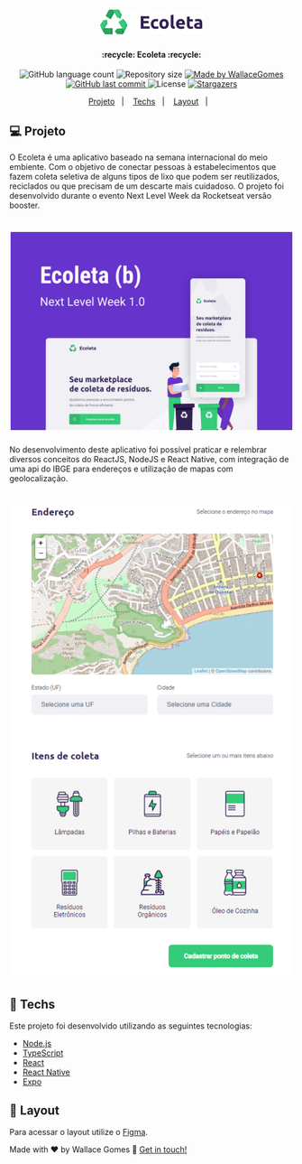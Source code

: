 <!-- Gera uma imagem no centro do readme, dê preferência para usar SVG  -->
<h1 align="center">
    <img alt="logoEcoleta" title="#logoEcoleta" src=".github/logo.png"/>
</h1>

<h4 align="center"> 
	:recycle: Ecoleta :recycle:
</h4>
<p align="center">
  <!-- Mostra um botão que tem uma contagem de quantos tipos diferentes de linguagens são utilizadas nesse repositório -->
  <img alt="GitHub language count" src="https://img.shields.io/github/languages/count/WallaceGomes/ecoleta-nlw?color=%2304D361">
  <!-- Tamanho do repositório -->
  <img alt="Repository size" src="https://img.shields.io/github/repo-size/WallaceGomes/ecoleta-nlw">
	<!-- Link para o linkedin -->
  <a href="https://www.linkedin.com/in/wallace-cardoso-gomes/">
    <img alt="Made by WallaceGomes" src="https://img.shields.io/badge/made%20by-WallaceGomes-%2304D361">
  </a>
  <!-- Ultimo commit -->
  <a href="https://github.com/WallaceGomes/ecoleta-nlw/commits/master">
    <img alt="GitHub last commit" src="https://img.shields.io/github/last-commit/WallaceGomes/ecoleta-nlw">
  </a>
  <!-- Licensa -->
  <img alt="License" src="https://img.shields.io/badge/license-MIT-brightgreen">
  <!-- Quantas estrelas o repositório recebeu -->
   <a href="https://github.com/WallaceGomes/ecoleta-nlw/stargazers">
    <img alt="Stargazers" src="https://img.shields.io/github/stars/WallaceGomes/ecoleta-nlw?style=social">
  </a>
</p>

<p align="center">
  <a href="#-project">Projeto</a>&nbsp;&nbsp;&nbsp;|&nbsp;&nbsp;&nbsp;
  <a href="#rocket-Technologies">Techs</a>&nbsp;&nbsp;&nbsp;|&nbsp;&nbsp;&nbsp;
  <a href="#-layout">Layout</a>&nbsp;&nbsp;&nbsp;|&nbsp;&nbsp;&nbsp;
</p>

## 💻 Projeto

O Ecoleta é uma aplicativo baseado na semana internacional do meio embiente. Com o objetivo de conectar pessoas à estabelecimentos que fazem coleta seletiva de alguns tipos de lixo que podem ser reutilizados, reciclados ou que precisam de um descarte mais cuidadoso.
O projeto foi desenvolvido durante o evento Next Level Week da Rocketseat versão booster.

<h1 align="center">
    <img alt="ecoleta" title="ecoleta" src=".github/ecoleta.svg" width="500px" />
</h1>

No desenvolvimento deste aplicativo foi possível praticar e relembrar diversos conceitos do ReactJS, NodeJS e React Native, com integração de uma api do IBGE para endereços e utilização de mapas com geolocalização.

<h1 align="center">
    <img alt="mapsapi" title="mapsapi" src=".github/mapsapiecoleta2.png" width="500px" />
</h1>

## :rocket: Techs

Este projeto foi desenvolvido utilizando as seguintes tecnologias:

- [Node.js][nodejs]
- [TypeScript][typescript]
- [React][reactjs]
- [React Native][rn]
- [Expo][expo]

## 🔖 Layout

Para acessar o layout utilize o [Figma](<https://www.figma.com/file/9TlOcj6l7D05fZhU12xWT3/Ecoleta-(Booster)>).

Made with ♥ by Wallace Gomes :wave: [Get in touch!](https://www.linkedin.com/in/wallace-cardoso-gomes/)

[nodejs]: https://nodejs.org/
[typescript]: https://www.typescriptlang.org/
[expo]: https://expo.io/
[reactjs]: https://reactjs.org
[rn]: https://facebook.github.io/react-native/
